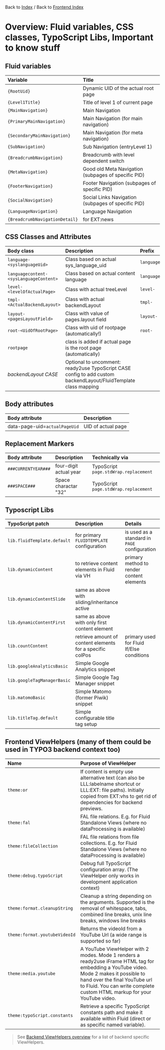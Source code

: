 Back to [Index](../Index.md) / Back to [Frontend Index](Index.md)

# Overview: Fluid variables, CSS classes, TypoScript Libs, Important to know stuff

## Fluid variables

| Variable                       | Title                                               |
|:-------------------------------|:----------------------------------------------------|
| `{RootUid}`                    | Dynamic UID of the actual root page                 |
| `{Level1Title}`                | Title of level 1 of current page                    |
| `{MainNavigation}`             | Main Navigation                                     |
| `{PrimaryMainNavigation}`      | Main Navigation (for main navigation)               |
| `{SecondaryMainNavigation}`    | Main Navigation (for meta navigation)               |
| `{SubNavigation}`              | Sub Navigation (entryLevel 1)                       |
| `{BreadcrumbNavigation}`       | Breadcrumb with level dependent switch              |
| `{MetaNavigation}`             | Good old Meta Navigation (subpages of specific PID) |
| `{FooterNavigation}`           | Footer Navigation (subpages of specific PID)        |
| `{SocialNavigation}`           | Social Links Navigation (subpages of specific PID)  |
| `{LanguageNavigation}`         | Language Navigation                                 |
| `{BreadcrumbNavigationDetail}` | for EXT:news                                        |

## CSS Classes and Attributes

| Body class                             | Description                                                                                                     | Prefix             |
|:---------------------------------------|:----------------------------------------------------------------------------------------------------------------|:-------------------|
| `language-<syslanguageUid>`            | Class based on actual sys_language_uid                                                                          | `language-`        |
| `languagecontent-<sysLanguageContent>` | Class based on actual content language                                                                          | `languagecontent-` |
| `level-<levelOfActualPage>`            | Class with actual treeLevel                                                                                     | `level-`           |
| `tmpl-<ActualBackendLayout>`           | Class with actual backendLayout                                                                                 | `tmpl-`            |
| `layout-<pagesLayoutField>`            | Class with value of pages.layout field                                                                          | `layout-`          |
| `root-<UidOfRootPage>`                 | Class with uid of rootpage (automatically!)                                                                     | `root-`            |
| `rootpage`                             | class is added if actual page is the root page (automatically)                                                  |                    |
| _backendLayout CASE_                   | Optional to uncomment: ready2use TypoScript CASE config to add custom backendLayout/FluidTemplate class mapping |                    |

## Body attributes

| Body attribute                | Description        |
|:------------------------------|:-------------------|
| data-page-uid=`actualPageUid` | UID of actual page |


## Replacement Markers

| Body attribute      | Description            | Technically via                       |
|:--------------------|:-----------------------|:--------------------------------------|
| `###CURRENTYEAR###` | four-digit actual year | TypoScript `page.stdWrap.replacement` |
| `###SPACE###`       | Space charactar "32"   | TypoScript `page.stdWrap.replacement` |


## Typoscript Libs

| TypoScript patch            | Description                                               | Details                                       |
|:----------------------------|:----------------------------------------------------------|:----------------------------------------------|
| `lib.fluidTemplate.default` | for primary `FLUIDTEMPLATE` configuration                 | is used as a standard in `PAGE` configuration |
| `lib.dynamicContent`        | to retrieve content elements in Fluid via VH              | primary method to render content elements     |
| `lib.dynamicContentSlide`   | same as above with sliding/inheritance active             |                                               |
| `lib.dynamicContentFirst`   | same as above with only first content element             |                                               |
| `lib.countContent`          | retrieve amount of content elements for a specific colPos | primary used for Fluid If/Else conditions     |
| `lib.googleAnalyticsBasic`  | Simple Google Analytics snippet                           |                                               |
| `lib.googleTagManagerBasic` | Simple Google Tag Manager snippet                         |                                               |
| `lib.matomoBasic`           | Simple Matomo (former Piwik) snippet                      |                                               |
| `lib.titleTag.default`      | Simple configurable title tag setup                       |                                               |


## Frontend ViewHelpers (many of them could be used in TYPO3 backend context too)

| Name                          | Purpose of ViewHelper                                                                                                                                                                                                                                |
|:------------------------------|:-----------------------------------------------------------------------------------------------------------------------------------------------------------------------------------------------------------------------------------------------------|
| `theme:or`                    | If content is empty use alternative text (can also be LLL:labelname shortcut or LLL:EXT: file paths). Initially copied from EXT:vhs to get rid of dependencies for backend previews.                                                                 |
| `theme:fal`                   | FAL file relations. E.g. for Fluid Standalone Views (where no dataProcessing is available)                                                                                                                                                           |
| `theme:fileCollection`        | FAL file relations from file collections. E.g. for Fluid Standalone Views (where no dataProcessing is available)                                                                                                                                     |
| `theme:debug.typoScript`      | Debug full TypoScript configuration array. (The ViewHelper only works in development application context)                                                                                                                                            |
| `theme:format.cleanupString`  | Cleanup a string depending on the arguments. Supported is the removal of whitespace, tabs, combined line breaks, unix line breaks, windows line breaks                                                                                               |
| `theme:format.youtubeVideoId` | Returns the videoId from a YouTube Url (a wide range is supported so far)                                                                                                                                                                            |
| `theme:media.youtube`         | A YouTube ViewHelper with 2 modes. Mode 1 renders a ready2use iFrame HTML tag for embedding a YouTube video. Mode 2 makes it possible to hand over the final YouTube url to Fluid. You can write complete custom HTML markup for your YouTube video. |
| `theme:typoScript.constants`  | Retrieve a specific TypoScript constants path and make it available within Fluid (direct or as specific named variable).                                                                                                                             |

> See [Backend ViewHelpers overview](../Backend/BackendViewHelpers.md)
> for a list of backend specific ViewHelpers.

